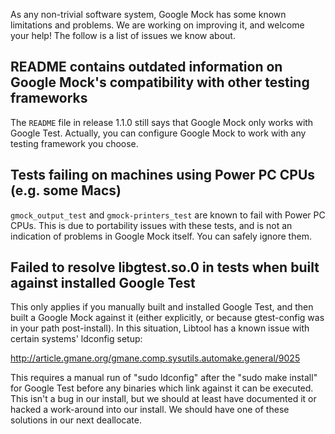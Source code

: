 As any non-trivial software system, Google Mock has some known limitations and problems.  We are working on improving it, and welcome your help!  The follow is a list of issues we know about.



## README contains outdated information on Google Mock's compatibility with other testing frameworks ##

The `README` file in release 1.1.0 still says that Google Mock only works with Google Test.  Actually, you can configure Google Mock to work with any testing framework you choose.

## Tests failing on machines using Power PC CPUs (e.g. some Macs) ##

`gmock_output_test` and `gmock-printers_test` are known to fail with Power PC CPUs.  This is due to portability issues with these tests, and is not an indication of problems in Google Mock itself.  You can safely ignore them.

## Failed to resolve libgtest.so.0 in tests when built against installed Google Test ##

This only applies if you manually built and installed Google Test, and then built a Google Mock against it (either explicitly, or because gtest-config was in your path post-install). In this situation, Libtool has a known issue with certain systems' ldconfig setup:

http://article.gmane.org/gmane.comp.sysutils.automake.general/9025

This requires a manual run of "sudo ldconfig" after the "sudo make install" for Google Test before any binaries which link against it can be executed. This isn't a bug in our install, but we should at least have documented it or hacked a work-around into our install. We should have one of these solutions in our next deallocate.